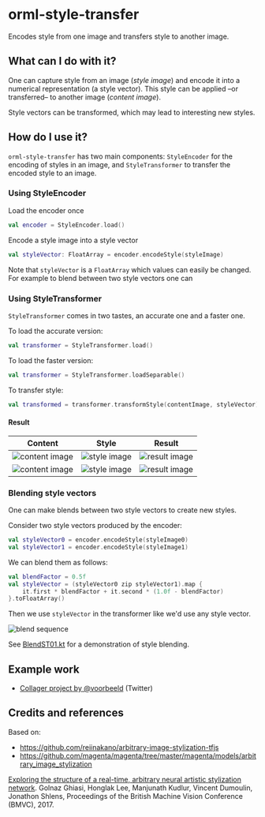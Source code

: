 # orml-style-transfer

Encodes style from one image and transfers style to another image.

## What can I do with it?

One can capture style from an image (_style image_) and encode it into a numerical representation (a style vector). This
style can be applied –or transferred– to another image (_content image_). 

Style vectors can be transformed, which may lead to interesting new styles.

## How do I use it?

`orml-style-transfer` has two main components: `StyleEncoder` for the encoding of styles in an image, and `StyleTransformer` to 
transfer the encoded style to an image.

### Using StyleEncoder

Load the encoder once

```kotlin
val encoder = StyleEncoder.load()
```

Encode a style image into a style vector
```kotlin
val styleVector: FloatArray = encoder.encodeStyle(styleImage)
```

Note that `styleVector` is a `FloatArray` which values can easily be changed. For example
to blend between two style vectors one can

### Using StyleTransformer

`StyleTransformer` comes in two tastes, an accurate one and a faster one. 

To load the accurate version:
```kotlin
val transformer = StyleTransformer.load() 
```

To load the faster version:
```kotlin
val transformer = StyleTransformer.loadSeparable() 
```
    
To transfer style:
```kotlin
val transformed = transformer.transformStyle(contentImage, styleVector)
```

#### Result

| Content | Style | Result |
|---------|-------|--------|
| ![content image](https://github.com/openrndr/orml/raw/orml-0.3/demo-data/images/image-001.png) | ![style image](https://github.com/openrndr/orml/raw/orml-0.3/demo-data/images/style-001.jpg) | ![result image](https://github.com/openrndr/orml/raw/orml-0.3/orml-style-transfer/images/example-001.png)
| ![content image](https://github.com/openrndr/orml/raw/orml-0.3/demo-data/images/image-003.jpg) | ![style image](https://github.com/openrndr/orml/raw/orml-0.3/demo-data/images/style-003.jpg) | ![result image](https://github.com/openrndr/orml/raw/orml-0.3/orml-style-transfer/images/example-002.png)

### Blending style vectors

One can make blends between two style vectors to create new styles. 

Consider two style vectors produced by the encoder:
```kotlin
val styleVector0 = encoder.encodeStyle(styleImage0)
val styleVector1 = encoder.encodeStyle(styleImage1)
```
We can blend them as follows:
```kotlin
val blendFactor = 0.5f
val styleVector = (styleVector0 zip styleVector1).map {
    it.first * blendFactor + it.second * (1.0f - blendFactor)
}.toFloatArray()
```
Then we use `styleVector` in the transformer like we'd use any style vector.

![blend sequence](https://github.com/openrndr/orml/raw/orml-0.3/orml-style-transfer/images/blend.gif)

See [BlendST01.kt](https://github.com/openrndr/orml/blob/orml-0.3/orml-style-transfer/src/demo/kotlin/BlendST01.kt) for a demonstration of style blending. 

## Example work

 * [Collager project by @voorbeeld](https://twitter.com/voorbeeld/status/1323001554580971520) (Twitter)

## Credits and references

Based on:
 * https://github.com/reiinakano/arbitrary-image-stylization-tfjs
 * https://github.com/magenta/magenta/tree/master/magenta/models/arbitrary_image_stylization

[Exploring the structure of a real-time, arbitrary neural artistic stylization network](https://arxiv.org/abs/1705.06830). Golnaz Ghiasi, Honglak Lee, Manjunath Kudlur, Vincent Dumoulin, Jonathon Shlens, Proceedings of the British Machine Vision Conference (BMVC), 2017.